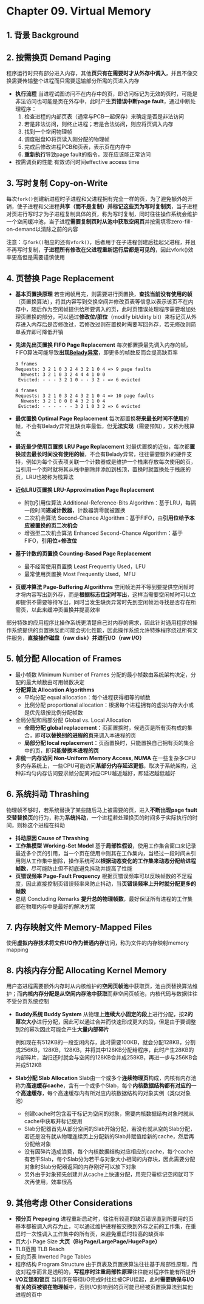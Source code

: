 # Chapter 09. Virtual Memory

## 1. 背景 Background

## 2. 按需换页 Demand Paging

程序运行时只有部分进入内存，其他**页只有在需要时才从外存中调入**，并且不像交换需要传输整个进程而只需要运输部分所需的页进入内存

- **执行流程**
  当进程试图访问不在内存中的页，即访问标记为无效的页时，可能是非法访问也可能是页在外存中，此时产生**页错误中断page fault**，通过中断处理程序：
  1. 检查进程的内部页表（通常与PCB一起保存）来确定是否是非法访问
  2. 若是非法访问，则终止进程；若是合法访问，则应将页调入内存
  3. 找到一个空闲物理帧
  4. 调度磁盘IO将页读入刚分配的物理帧
  5. 完成后修改进程PCB和页表，表示页在内存中
  6. **重新执行**导致page fault的指令，现在应该能正常访问
- 按需调页的性能
  有效访问时间effective access time

## 3. 写时复制 Copy-on-Write

每次`fork()`创建新进程时子进程和父进程拥有完全一样的页，为了避免额外的开销，使子进程和父进程**共享（而不是复制）并标记这些页为写时复制页**，当子进程对页进行写时才为子进程复制具体的页，称为写时复制，同时往往操作系统会维护一个空闲缓冲池，当子进程**需要复制页时从池中获取空闲页**并按需填零zero-fill-on-demand以清除之前的内容

注意：与`fork()`相应的还有`vfork()`，后者用于在子进程创建后挂起父进程，并且不再写时复制，**子进程所有修改在父进程重新运行后都是可见的**，因此vfork()效率更高但是需要谨慎使用

## 4. 页替换 Page Replacement

- **基本页置换原理**
  若空闲帧用完，则需要进行页置换，**查找当前没有使用的帧**（页置换算法），将其内容写到交换空间并修改页表等信息以表示该页不在内存中，随后作为空闲帧提供给所要调入的页，此时页错误处理程序需要增加处理页置换的部分，可以通过**修改位/脏位**（modify bit/dirty bit）来标记页从外存进入内存后是否修改过，若修改过则在置换时需要写回外存，若无修改则简单丢弃即可降低开销
- **先进先出页置换 FIFO Page Replacement**
  每次都置换最先调入内存的帧，FIFO算法可能导致**出现[Belady异常](https://en.wikipedia.org/wiki/B%C3%A9l%C3%A1dy%27s_anomaly)**，即更多的帧数反而会提高缺页率

  ```text
  3 frames
  Requests: 3 2 1 0 3 2 4 3 2 1 0 4 => 9 page faults
    Newest: 3 2 1 0 3 2 4 4 4 1 0 0
   Evicted: - - - 3 2 1 0 - - 3 2 - => 6 evicted

  4 frames
  Requests: 3 2 1 0 3 2 4 3 2 1 0 4 => 10 page faults
    Newest: 3 2 1 0 0 0 4 3 2 1 0 4
   Evicted: - - - - - - 3 2 1 0 3 2 => 6 evicted
  ```

- **最优置换 Optimal Page Replacement**
  每次都置换**将来最长时间不使用**的帧，不会有Belady异常且缺页率最低，但**无法实现**（需要预知），又称为栈算法
- **最近最少使用页置换 LRU Page Replacement**
  对最优置换的近似，每次都**置换过去最长时间没有使用的帧**，不会有Belady异常，往往需要额外的硬件支持，例如为每个页表项关联一个计数器或是维护一个栈来存放每次使用的页，当引用一个页时就将其从栈中删除并添加到栈顶，置换时就置换处于栈底的页，LRU也被称为栈算法
- **近似LRU页置换 LRU-Approximation Page Replacement**
  - 附加引用位算法 Additional-Reference-Bits Algorithm：基于LRU，每隔一段时间**递减计数器**，计数器清零就被置换
  - 二次机会算法 Second-Chance Algorithm：基于FIFO，由**引用位给予本应被置换的页二次机会**
  - 增强型二次机会算法 Enhanced Second-Chance Algorithm：基于FIFO，**引用位+修改位**
- **基于计数的页置换 Counting-Based Page Replacement**
  - 最不经常使用页置换 Least Frequently Used，LFU
  - 最常使用页置换 Most Frequently Used，MFU
- **页缓冲算法 Page-Buffering Algorithms**
  空闲帧池并不等到要提供空闲帧时才将内容写出到外存，而是**根据标志位定时写出**，这样当需要空闲帧时可以立即提供不需要等待写出，同时当发生缺页异常时先到空闲帧池寻找是否存在所需页，以此来缓冲页置换并提高效率

部分特殊的应用程序比操作系统更清楚自己对内存的需求，因此针对通用程序的操作系统提供的页置换反而可能会劣化性能，因此操作系统允许特殊程序绕过所有文件服务，**直接操作磁盘（raw disk）并进行I/O（raw I/O）**

## 5. 帧分配 Allocation of Frames

- 最小帧数 Minimum Number of Frames
  分配的最小帧数由系统架构决定，分配的最大帧数由可用帧数决定
- **分配算法 Allocation Algorithms**
  - 平均分配 equal allocation：每个进程获得相等的帧数
  - 比例分配 proportional allocation：根据每个进程拥有的虚拟内存大小或是优先级按比例分配帧数
- 全局分配和局部分配 Global vs. Local Allocation
  - **全局分配 global replacement**：页面置换时，候选页是所有页构成的集合，即**可以替换别的进程的页**来调入本进程的页
  - **局部分配 local replacement**：页面置换时，只能置换自己拥有页的集合中的页，即**只能替换本进程的页**
- **非统一内存访问 Non-Uniform Memory Access, NUMA**
  在一些复杂多CPU多内存系统上，一些CPU可能访问**某部分内存延迟更低**，取决于系统架构，这种非均匀内存访问要求帧分配离对应CPU越近越好，即延迟越低越好

## 6. 系统抖动 Thrashing

物理帧不够时，若系统替换了某些随后马上被需要的页，进入**不断出现page fault交替替换页**的行为，称为**系统抖动**，一个进程若处理换页的时间多于实际执行的时间，则称这个进程在抖动

- **抖动原因 Cause of Thrashing**
- **工作集模型 Working-Set Model**
  基于**局部性假设**，使用工作集合窗口来记录最近多个页的引用，当一个页在使用中则其在工作集内，当经过一段时间未引用则从工作集中删除，操作系统可以**根据动态变化的工作集来动态分配给进程帧数**，尽可能防止但不彻底避免抖动并提高了性能
- **页错误频率 Page-Fault Frequency**
  根据页错误频率可以反映帧数的不足程度，因此直接控制页错误频率来防止抖动，当**页错误频率上升时就分配更多的帧数**
- 总结 Concluding Remarks
  **提升总的物理帧数**，最好保证所有进程的工作集都在物理内存中是最好的解决方案

## 7. 内存映射文件 Memory-Mapped Files

使用**虚拟内存技术将文件I/O作为普通内存**访问，称为文件的内存映射memory mapping

## 8. 内核内存分配 Allocating Kernel Memory

用户态进程需要额外内存时从内核维护的**空闲页帧池**中获取页，池由页替换算法维护；而**内核内存分配是从空闲内存池中获取**而非空闲页帧池，内核代码与数据往往不受分页系统控制

- **Buddy系统 Buddy System**
  从物理上**连续大小固定的段**上进行分配，按**2的幂次大小**进行分配，因此可以通过合并而快速形成更大的段，但是由于要调整到2的幂次因此可能会产生**大量内部碎片**

  例如现在有512KB的一段空闲内存，此时需要100KB，就会分配128KB，分割成256KB，128KB，128KB，并将其中128KB分配给程序，此时产生28KB的内部碎片，当归还时就会与空闲的128KB合并成258KB，再进一步与256KB合并成512KB
- **Slab分配 Slab Allocation**
  Slab由一个或多个**连续物理页**构成，内核有内存池称为**高速缓存cache**，含有一个或多个Slab，每个**内核数据结构都有对应的一个高速缓存**，每个高速缓存内有所对应内核数据结构的对象实例（类似对象池）
  - 创建cache时包含若干标记为空闲的对象，需要内核数据结构对象时就从cache中获取并标记使用
  - Slab分配器首先从部分空闲的Slab开始分配，若没有就从空的Slab分配，若还是没有就从物理连续页上分配新的Slab并赋值给新的cache，然后再分配给对象
  - 没有因碎片造成浪费，每个内核数据结构对应相应的cache，每个cache有若干Slab，每个Slab分为若干与对象大小相同的内存块，因此需要分配对象时Slab分配器返回的内存刚好可以放下对象
  - 另外由于对象预先创建并从cache上快速分配，用完只需标记空闲就可下次再使用，效率很高

## 9. 其他考虑 Other Considerations

- **预分页 Prepaging**
  进程重新启动时，往往有较高的缺页错误直到所要用的页基本都被调入内存为止，可以通过维护进程被交换到外存之前的工作集，在重启时一次性调入工作集中的所有页，来避免重启时较高的缺页率
- 页大小 Page Size
  **大页（BigPage/LargePage/HugePage）**
- TLB范围 TLB Reach
- 反向页表 Inverted Page Tables
- 程序结构 Program Structure
  由于页表及页置换算法往往基于局部性原理，而这对程序而言是透明的，**写程序时注重局部性原理**往往能对程序性能有所提升
- **I/O互锁和锁页**
  当程序在等待I/O完成时往往被CPU挂起，此时**需要确保与I/O有关的页被锁在物理帧**中，否则I/O影响到的页可能已经被页置换算法到其他进程的页中
